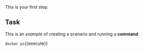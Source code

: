 This is your first step.

## Task

This is an _example_ of creating a scenario and running a **command**

`docker ps`{{execute}}
